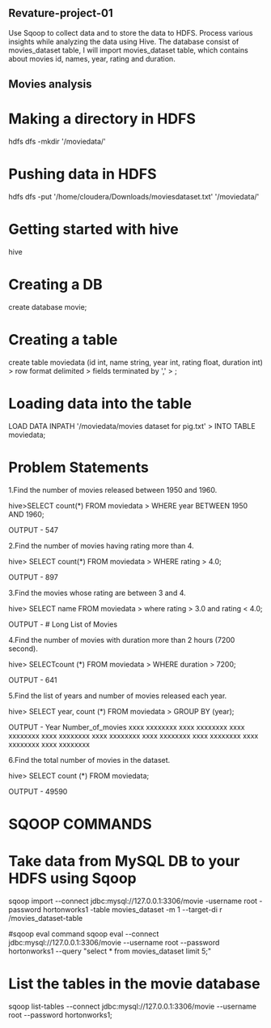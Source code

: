  ## Revature-project-01
                                                                                  
Use Sqoop to collect data and to store the data to HDFS. Process various insights while analyzing the data using Hive. The database consist of movies_dataset  table, I will import movies_dataset table, which contains about movies id, names, year, rating and duration. 

## Movies analysis
# Making a directory in HDFS

hdfs dfs -mkdir '/moviedata/'

# Pushing data in HDFS

hdfs dfs -put '/home/cloudera/Downloads/moviesdataset.txt' '/moviedata/'

# Getting started with hive

hive

# Creating a DB

create database movie;

# Creating a table

create table moviedata (id int, name string, year int, rating float, duration int) > row format delimited > fields terminated by ',' > ;

# Loading data into the table

LOAD DATA INPATH '/moviedata/movies dataset for pig.txt' > INTO TABLE moviedata;

# Problem Statements

1.Find the number of movies released between 1950 and 1960.

hive>SELECT count(*) FROM moviedata > WHERE year BETWEEN 1950 AND 1960;

OUTPUT - 547

2.Find the number of movies having rating more than 4.

hive> SELECT count(*) FROM moviedata > WHERE rating > 4.0;

OUTPUT - 897

3.Find the movies whose rating are between 3 and 4.

hive> SELECT name FROM moviedata > where rating > 3.0 and rating < 4.0;

OUTPUT - # Long List of Movies

4.Find the number of movies with duration more than 2 hours (7200 second).

hive> SELECTcount (*) FROM moviedata > WHERE duration > 7200;

OUTPUT - 641

5.Find the list of years and number of movies released each year.

hive> SELECT year, count (*) FROM moviedata > GROUP BY (year);

OUTPUT - Year Number_of_movies xxxx xxxxxxxx xxxx xxxxxxxx xxxx xxxxxxxx xxxx xxxxxxxx xxxx xxxxxxxx xxxx xxxxxxxx xxxx xxxxxxxx xxxx xxxxxxxx xxxx xxxxxxxx

6.Find the total number of movies in the dataset.

hive> SELECT count (*) FROM moviedata;

OUTPUT - 49590

# SQOOP COMMANDS                                               

# Take data from MySQL DB to your HDFS using Sqoop
sqoop import --connect jdbc:mysql://127.0.0.1:3306/movie -username root -password hortonworks1 -table movies_dataset -m 1 --target-di
r /movies_dataset-table

#sqoop eval command
sqoop eval --connect jdbc:mysql://127.0.0.1:3306/movie --username root --password hortonworks1 --query "select * from movies_dataset 
limit 5;"              

# List the tables in the movie database
sqoop list-tables --connect jdbc:mysql://127.0.0.1:3306/movie --username root --password hortonworks1;
     
